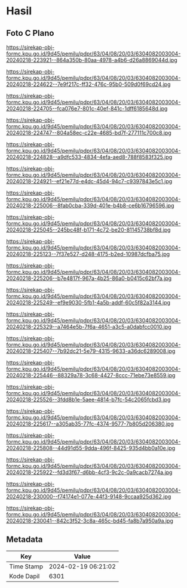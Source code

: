 # Hasil

## Foto C Plano

https://sirekap-obj-formc.kpu.go.id/9d45/pemilu/pdpr/63/04/08/20/03/6304082003004-20240218-223921--864a350b-80aa-4978-a4b6-d26a8869044d.jpg

https://sirekap-obj-formc.kpu.go.id/9d45/pemilu/pdpr/63/04/08/20/03/6304082003004-20240218-224622--7e9f217c-ff32-476c-95b0-509d0f69cd24.jpg

https://sirekap-obj-formc.kpu.go.id/9d45/pemilu/pdpr/63/04/08/20/03/6304082003004-20240218-224705--fca076e7-801c-40ef-841c-1dff6185648d.jpg

https://sirekap-obj-formc.kpu.go.id/9d45/pemilu/pdpr/63/04/08/20/03/6304082003004-20240218-224747--804a58ec-c22e-4685-bd7f-277111c700c8.jpg

https://sirekap-obj-formc.kpu.go.id/9d45/pemilu/pdpr/63/04/08/20/03/6304082003004-20240218-224828--a9dfc533-4834-4efa-aed8-788f8583f325.jpg

https://sirekap-obj-formc.kpu.go.id/9d45/pemilu/pdpr/63/04/08/20/03/6304082003004-20240218-224921--ef21e77d-e4dc-45d4-94c7-c9397843e5c1.jpg

https://sirekap-obj-formc.kpu.go.id/9d45/pemilu/pdpr/63/04/08/20/03/6304082003004-20240218-225006--8fab0cba-339d-401e-b4b8-ce6b16796596.jpg

https://sirekap-obj-formc.kpu.go.id/9d45/pemilu/pdpr/63/04/08/20/03/6304082003004-20240218-225045--245bc48f-b171-4c72-be20-81145738bf8d.jpg

https://sirekap-obj-formc.kpu.go.id/9d45/pemilu/pdpr/63/04/08/20/03/6304082003004-20240218-225123--7f37e527-d248-4175-b2ed-10987dcfba75.jpg

https://sirekap-obj-formc.kpu.go.id/9d45/pemilu/pdpr/63/04/08/20/03/6304082003004-20240218-225206--b7e4817f-967a-4b25-86a0-b0415c62bf7a.jpg

https://sirekap-obj-formc.kpu.go.id/9d45/pemilu/pdpr/63/04/08/20/03/6304082003004-20240218-225249--ef9e9030-5fb1-4a5b-addf-60c5f82a3144.jpg

https://sirekap-obj-formc.kpu.go.id/9d45/pemilu/pdpr/63/04/08/20/03/6304082003004-20240218-225329--a7464e5b-7f6a-4651-a3c5-a0dabfcc0010.jpg

https://sirekap-obj-formc.kpu.go.id/9d45/pemilu/pdpr/63/04/08/20/03/6304082003004-20240218-225407--7b92dc21-5e79-4315-9633-a36dc6289008.jpg

https://sirekap-obj-formc.kpu.go.id/9d45/pemilu/pdpr/63/04/08/20/03/6304082003004-20240218-225446--88329a78-3c68-4427-8ccc-71ebe73e8559.jpg

https://sirekap-obj-formc.kpu.go.id/9d45/pemilu/pdpr/63/04/08/20/03/6304082003004-20240218-225526--3fdd8b1e-5aee-4814-b7fc-54c2065fcbd3.jpg

https://sirekap-obj-formc.kpu.go.id/9d45/pemilu/pdpr/63/04/08/20/03/6304082003004-20240218-225617--a305ab35-77fc-4374-9577-7b805d206380.jpg

https://sirekap-obj-formc.kpu.go.id/9d45/pemilu/pdpr/63/04/08/20/03/6304082003004-20240218-225808--44d91d55-9dda-496f-8425-935d4bb0a10e.jpg

https://sirekap-obj-formc.kpu.go.id/9d45/pemilu/pdpr/63/04/08/20/03/6304082003004-20240218-225922--fd3d3f67-d6bb-4cf3-9c2c-0a9cacb7274a.jpg

https://sirekap-obj-formc.kpu.go.id/9d45/pemilu/pdpr/63/04/08/20/03/6304082003004-20240218-230000--f74174e1-077e-44f3-9148-9ccaa925d362.jpg

https://sirekap-obj-formc.kpu.go.id/9d45/pemilu/pdpr/63/04/08/20/03/6304082003004-20240218-230041--842c3f52-3c8a-465c-bd45-fa8b7a950a9a.jpg


## Metadata

| Key        | Value               |
| ---------- | ------------------- |
| Time Stamp | 2024-02-19 06:21:02 |
| Kode Dapil | 6301                |



